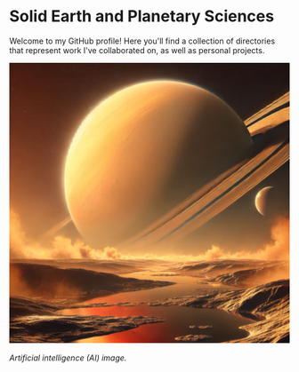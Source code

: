 # Solid Earth and Planetary Sciences 

Welcome to my GitHub profile! Here you'll find a collection of directories that represent work I've collaborated on, as well as personal projects. 

<p align="center">
  <img src="./titan_landscape.png" alt="Titan" />
</p>


*Artificial intelligence (AI) image.*


